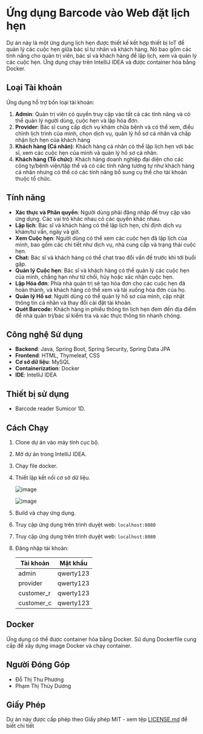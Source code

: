 # Ứng dụng Barcode vào Web đặt lịch hẹn

Dự án này là một ứng dụng lịch hẹn được thiết kế kết hợp thiết bị IoT để quản lý các cuộc hẹn giữa bác sĩ tư nhân và khách hàng. Nó bao gồm các tính năng cho quản trị viên, bác sĩ và khách hàng để lập lịch, xem và quản lý các cuộc hẹn. Ứng dụng chạy trên IntelliJ IDEA và được container hóa bằng Docker.

## Loại Tài khoản

Ứng dụng hỗ trợ bốn loại tài khoản:

1. **Admin**: Quản trị viên có quyền truy cập vào tất cả các tính năng và có thể quản lý người dùng, cuộc hẹn và lập hóa đơn.
2. **Provider**: Bác sĩ cung cấp dịch vụ khám chữa bệnh và có thể xem, điều chỉnh lịch trình của mình, chọn dịch vụ, quản lý hồ sơ cá nhân và chấp nhận lịch hẹn của khách hàng
3. **Khách hàng (Cá nhân)**: Khách hàng cá nhân có thể lập lịch hẹn với bác sĩ, xem các cuộc hẹn của mình và quản lý hồ sơ cá nhân.
4. **Khách hàng (Tổ chức)**: Khách hàng doanh nghiệp đại diện cho các công ty/bệnh viện/tập thể và có các tính năng tương tự như khách hàng cá nhân nhưng có thể có các tính năng bổ sung cụ thể cho tài khoản thuộc tổ chức.

## Tính năng

- **Xác thực và Phân quyền**: Người dùng phải đăng nhập để truy cập vào ứng dụng. Các vai trò khác nhau có các quyền khác nhau.
- **Lập lịch**: Bác sĩ và khách hàng có thể lập lịch hẹn, chỉ định dịch vụ khám/tư vấn, ngày và giờ.
- **Xem Cuộc hẹn**: Người dùng có thể xem các cuộc hẹn đã lập lịch của mình, bao gồm các chi tiết như dịch vụ, nhà cung cấp và trạng thái cuộc hẹn.
- **Chat:** Bác sĩ và khách hàng có thể chat trao đổi vấn đề trước khi tới buổi gặp.
- **Quản lý Cuộc hẹn**: Bác sĩ và khách hàng có thể quản lý các cuộc hẹn của mình, chẳng hạn như từ chối, hủy hoặc xác nhận cuộc hẹn.
- **Lập Hóa đơn**: Phía nhà quản trị sẽ tạo hóa đơn cho các cuộc hẹn đã hoàn thành, và khách hàng có thể xem và tải xuống hóa đơn của họ.
- **Quản lý Hồ sơ**: Người dùng có thể quản lý hồ sơ của mình, cập nhật thông tin cá nhân và thay đổi cài đặt tài khoản.
- **Quét Barcode:** Khách hàng in phiếu thông tin lịch hẹn đem đến địa điểm để nhà quản trị/bác sĩ kiểm tra và xác thực thông tin nhanh chóng.

## Công nghệ Sử dụng

- **Backend**: Java, Spring Boot, Spring Security, Spring Data JPA
- **Frontend**: HTML, Thymeleaf, CSS
- **Cơ sở dữ liệu**: MySQL
- **Containerization**: Docker
- **IDE**: IntelliJ IDEA

## Thiết bị sử dụng

- Barcode reader Sumicor 1D.

## Cách Chạy

1. Clone dự án vào máy tính cục bộ.
2. Mở dự án trong IntelliJ IDEA.
3. Chạy file docker.
4. Thiết lập kết nối cơ sở dữ liệu.
    
    ![image](https://github.com/s2thuphuongs2/AppointmentScheduler/assets/76204441/2ba3b96d-8461-4896-9ecb-28767351c4ba)

    ![image](https://github.com/s2thuphuongs2/AppointmentScheduler/assets/76204441/383c092d-9f77-41c0-8323-f112c08aa1df)

    
5. Build và chạy ứng dụng.
6. Truy cập ứng dụng trên trình duyệt web: `localhost:8080`
6. Truy cập ứng dụng trên trình duyệt web: `localhost:8080`
7. Đăng nhập tài khoản:
    
    
    | Tài khoản | Mật khẩu |
    | --- | --- |
    | admin | qwerty123 |
    | provider | qwerty123 |
    | customer_r | qwerty123 |
    | customer_c | qwerty123 |

## Docker

Ứng dụng có thể được container hóa bằng Docker. Sử dụng Dockerfile cung cấp để xây dựng image Docker và chạy container.

## Người Đóng Góp

- Đỗ Thị Thu Phương
- Phạm Thị Thùy Dương

## Giấy Phép

Dự án này được cấp phép theo Giấy phép MIT - xem tệp [LICENSE.md](https://github.com/slabiak/AppointmentScheduler/blob/develop/LICENSE.md) để biết chi tiết
